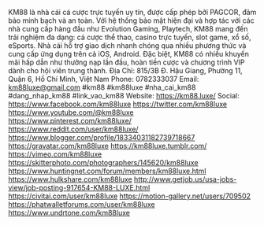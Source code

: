 KM88 là nhà cái cá cược trực tuyến uy tín, được cấp phép bởi PAGCOR, đảm bảo minh bạch và an toàn. Với hệ thống bảo mật hiện đại và hợp tác với các nhà cung cấp hàng đầu như Evolution Gaming, Playtech, KM88 mang đến trải nghiệm đa dạng: cá cược thể thao, casino trực tuyến, slot game, xổ số, eSports. Nhà cái hỗ trợ giao dịch nhanh chóng qua nhiều phương thức và cung cấp ứng dụng trên cả iOS, Android. Đặc biệt, KM88 có nhiều khuyến mãi hấp dẫn như thưởng nạp lần đầu, hoàn tiền cược và chương trình VIP dành cho hội viên trung thành.
Địa Chỉ: 815/3B Đ. Hậu Giang, Phường 11, Quận 6, Hồ Chí Minh, Việt Nam
Phone: 0782333037
Email: km88luxe@gmail.com
#km88 #km88luxe #nha_cai_km88 #dang_nhap_km88 #link_vao_km88
Website:
https://km88.luxe/
Social:
https://www.facebook.com/km88luxe
https://twitter.com/km88luxe
https://www.youtube.com/@km88luxe
https://www.pinterest.com/km88luxe/
https://www.reddit.com/user/km88luxe/
https://www.blogger.com/profile/18334031182739718667
https://gravatar.com/km88luxe
https://km88luxe.tumblr.com/
https://vimeo.com/km88luxe
https://skitterphoto.com/photographers/145620/km88luxe
https://www.huntingnet.com/forum/members/km88luxe.html
https://www.hulkshare.com/km88luxe
http://www.getjob.us/usa-jobs-view/job-posting-917654-KM88-LUXE.html
https://civitai.com/user/km88luxe
https://motion-gallery.net/users/709502
https://phatwalletforums.com/user/km88luxe
https://www.undrtone.com/km88luxe
